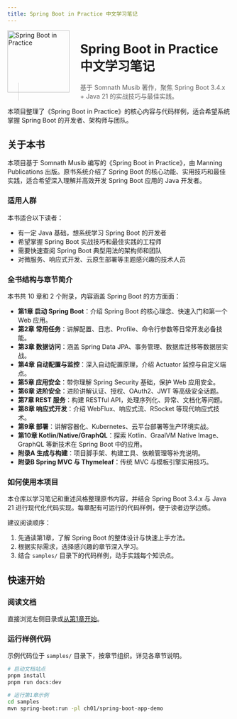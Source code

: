 ```yaml
---
title: Spring Boot in Practice 中文学习笔记
---
```


<img src="/assets/spring-boot-in-practice.png" alt="Spring Boot in Practice" style="float:left; margin-right:24px; height:140px;" />

# Spring Boot in Practice 中文学习笔记

> 基于 Somnath Musib 著作，聚焦 Spring Boot 3.4.x + Java 21 的实战技巧与最佳实践。

本项目整理了《Spring Boot in Practice》的核心内容与代码样例，适合希望系统掌握 Spring Boot 的开发者、架构师与团队。

## 关于本书

本项目基于 Somnath Musib 编写的《Spring Boot in Practice》，由 Manning Publications 出版。原书系统介绍了 Spring Boot 的核心功能、实用技巧和最佳实践，适合希望深入理解并高效开发 Spring Boot 应用的 Java 开发者。

### 适用人群

本书适合以下读者：
- 有一定 Java 基础，想系统学习 Spring Boot 的开发者
- 希望掌握 Spring Boot 实战技巧和最佳实践的工程师
- 需要快速查阅 Spring Boot 典型用法的架构师和团队
- 对微服务、响应式开发、云原生部署等主题感兴趣的技术人员

### 全书结构与章节简介

本书共 10 章和 2 个附录，内容涵盖 Spring Boot 的方方面面：

- **第1章 启动 Spring Boot**：介绍 Spring Boot 的核心理念、快速入门和第一个 Web 应用。
- **第2章 常用任务**：讲解配置、日志、Profile、命令行参数等日常开发必备技能。
- **第3章 数据访问**：涵盖 Spring Data JPA、事务管理、数据库迁移等数据层实战。
- **第4章 自动配置与监控**：深入自动配置原理，介绍 Actuator 监控与自定义端点。
- **第5章 应用安全**：带你理解 Spring Security 基础，保护 Web 应用安全。
- **第6章 进阶安全**：进阶讲解认证、授权、OAuth2、JWT 等高级安全话题。
- **第7章 REST 服务**：构建 RESTful API，处理序列化、异常、文档化等问题。
- **第8章 响应式开发**：介绍 WebFlux、响应式流、RSocket 等现代响应式技术。
- **第9章 部署**：讲解容器化、Kubernetes、云平台部署等生产环境实战。
- **第10章 Kotlin/Native/GraphQL**：探索 Kotlin、GraalVM Native Image、GraphQL 等新技术在 Spring Boot 中的应用。
- **附录A 生成与构建**：项目脚手架、构建工具、依赖管理等补充说明。
- **附录B Spring MVC 与 Thymeleaf**：传统 MVC 与模板引擎实用技巧。

### 如何使用本项目

本仓库以学习笔记和重述风格整理原书内容，并结合 Spring Boot 3.4.x 与 Java 21 进行现代化代码实现。每章配有可运行的代码样例，便于读者边学边练。

建议阅读顺序：
1. 先通读第1章，了解 Spring Boot 的整体设计与快速上手方法。
2. 根据实际需求，选择感兴趣的章节深入学习。
3. 结合 `samples/` 目录下的代码样例，动手实践每个知识点。

## 快速开始

### 阅读文档

直接浏览左侧目录或[从第1章开始](/chapters/01-introduction)。

### 运行样例代码

示例代码位于 `samples/` 目录下，按章节组织。详见各章节说明。

```bash
# 启动文档站点
pnpm install
pnpm run docs:dev

# 运行第1章示例
cd samples
mvn spring-boot:run -pl ch01/spring-boot-app-demo
```
